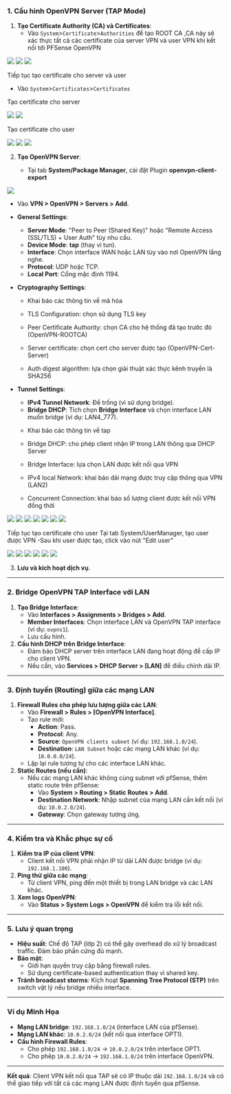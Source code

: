 ### **1. Cấu hình OpenVPN Server (TAP Mode)**  
1. **Tạo Certificate Authority (CA) và Certificates**:  
   - Vào ``System``>``Certificate``>``Authorities`` để tạo ROOT CA ,CA này sẽ xác thực tất cả các certificate của server VPN và user VPN khi kết nối tới PFSense OpenVPN

  <img src="pFsenseimages/Screenshot_130.png">
  <img src="pFsenseimages/Screenshot_131.png">
  <img src="pFsenseimages/Screenshot_132.png">

Tiếp tục tạo certificate cho server và user

   - Vào ``System``>``Certificates``>``Certificates``

Tạo certificate cho server

  <img src="pFsenseimages/Screenshot_133.png">
  <img src="pFsenseimages/Screenshot_134.png">

Tạo certificate cho user

  <img src="pFsenseimages/Screenshot_135.png">
  <img src="pFsenseimages/Screenshot_136.png">

  <img src="pFsenseimages/Screenshot_137.png">

2. **Tạo OpenVPN Server**:  

   - Tại tab **System/Package Manager**, cài đặt Plugin **openvpn-client-export**

  <img src="pFsenseimages/Screenshot_138.png">

   - Vào **VPN > OpenVPN > Servers > Add**.  
   - **General Settings**:  
     - **Server Mode**: "Peer to Peer (Shared Key)" hoặc "Remote Access (SSL/TLS) + User Auth" tùy nhu cầu.  
     - **Device Mode**: **tap** (thay vì tun).  
     - **Interface**: Chọn interface WAN hoặc LAN tùy vào nơi OpenVPN lắng nghe.  
     - **Protocol**: UDP hoặc TCP.  
     - **Local Port**: Cổng mặc định 1194.
   - **Cryptography Settings**:  

     + Khai báo các thông tin về mã hóa

     + TLS Configuration: chọn sử dụng TLS key

     + Peer Certificate Authority: chọn CA cho hệ thống đã tạo trước đó (OpenVPN-ROOTCA)

     + Server certificate: chọn cert cho server được tạo (OpenVPN-Cert-Server)

     + Auth digest algorithm: lựa chọn giải thuật xác thực kênh truyền là SHA256   

   - **Tunnel Settings**:  
     - **IPv4 Tunnel Network**: Để trống (vì sử dụng bridge).  
     - **Bridge DHCP**: Tích chọn **Bridge Interface** và chọn interface LAN muốn bridge (ví dụ: LAN4_777). 

     + Khai báo các thông tin về tap

     + Bridge DHCP: cho phép client nhận IP trong LAN thông qua DHCP Server

     + Bridge Interface: lựa chọn LAN được kết nối qua VPN

     + IPv4 local Network: khai báo dải mạng được truy cập thông qua VPN (LAN2)

     + Concurrent Connection: khai báo số lượng client được kết nối VPN đồng thời 

  <img src="pFsenseimages/Screenshot_139.png">
  <img src="pFsenseimages/Screenshot_140.png">
  <img src="pFsenseimages/Screenshot_141.png">
  <img src="pFsenseimages/Screenshot_142.png">
  <img src="pFsenseimages/Screenshot_143.png">
  <img src="pFsenseimages/Screenshot_144.png">
  <img src="pFsenseimages/Screenshot_145.png">

Tiếp tục tạo certificate cho user
Tại tab System/UserManager, tạo user được VPN
-Sau khi user được tạo, click vào nút "Edit user" 

  <img src="pFsenseimages/Screenshot_146.png">
  <img src="pFsenseimages/Screenshot_147.png">
  <img src="pFsenseimages/Screenshot_148.png">
  <img src="pFsenseimages/Screenshot_149.png">
  <img src="pFsenseimages/Screenshot_150.png">
  <img src="pFsenseimages/Screenshot_151.png">
 
3. **Lưu và kích hoạt dịch vụ**.  

---

### **2. Bridge OpenVPN TAP Interface với LAN**  
1. **Tạo Bridge Interface**:  
   - Vào **Interfaces > Assignments > Bridges > Add**.  
   - **Member Interfaces**: Chọn interface LAN và OpenVPN TAP interface (ví dụ: `ovpns1`).  
   - Lưu cấu hình.  
2. **Cấu hình DHCP trên Bridge Interface**:  
   - Đảm bảo DHCP server trên interface LAN đang hoạt động để cấp IP cho client VPN.  
   - Nếu cần, vào **Services > DHCP Server > [LAN]** để điều chỉnh dải IP.  

---

### **3. Định tuyến (Routing) giữa các mạng LAN**  
1. **Firewall Rules cho phép lưu lượng giữa các LAN**:  
   - Vào **Firewall > Rules > [OpenVPN Interface]**.  
   - Tạo rule mới:  
     - **Action**: Pass.  
     - **Protocol**: Any.  
     - **Source**: `OpenVPN clients subnet` (ví dụ: `192.168.1.0/24`).  
     - **Destination**: `LAN Subnet` hoặc các mạng LAN khác (ví dụ: `10.0.0.0/24`).  
   - Lặp lại rule tương tự cho các interface LAN khác.  
2. **Static Routes (nếu cần)**:  
   - Nếu các mạng LAN khác không cùng subnet với pfSense, thêm static route trên pfSense:  
     - Vào **System > Routing > Static Routes > Add**.  
     - **Destination Network**: Nhập subnet của mạng LAN cần kết nối (ví dụ: `10.0.2.0/24`).  
     - **Gateway**: Chọn gateway tương ứng.  

---

### **4. Kiểm tra và Khắc phục sự cố**  
1. **Kiểm tra IP của client VPN**:  
   - Client kết nối VPN phải nhận IP từ dải LAN được bridge (ví dụ: `192.168.1.100`).  
2. **Ping thử giữa các mạng**:  
   - Từ client VPN, ping đến một thiết bị trong LAN bridge và các LAN khác.  
3. **Xem logs OpenVPN**:  
   - Vào **Status > System Logs > OpenVPN** để kiểm tra lỗi kết nối.  

---

### **5. Lưu ý quan trọng**  
- **Hiệu suất**: Chế độ TAP (lớp 2) có thể gây overhead do xử lý broadcast traffic. Đảm bảo phần cứng đủ mạnh.  
- **Bảo mật**:  
  - Giới hạn quyền truy cập bằng firewall rules.  
  - Sử dụng certificate-based authentication thay vì shared key.  
- **Tránh broadcast storms**: Kích hoạt **Spanning Tree Protocol (STP)** trên switch vật lý nếu bridge nhiều interface.  

---

### **Ví dụ Minh Họa**  
- **Mạng LAN bridge**: `192.168.1.0/24` (interface LAN của pfSense).  
- **Mạng LAN khác**: `10.0.2.0/24` (kết nối qua interface OPT1).  
- **Cấu hình Firewall Rules**:  
  - Cho phép `192.168.1.0/24` → `10.0.2.0/24` trên interface OPT1.  
  - Cho phẽp `10.0.2.0/24` → `192.168.1.0/24` trên interface OpenVPN.  

---

**Kết quả**: Client VPN kết nối qua TAP sẽ có IP thuộc dải `192.168.1.0/24` và có thể giao tiếp với tất cả các mạng LAN được định tuyến qua pfSense.